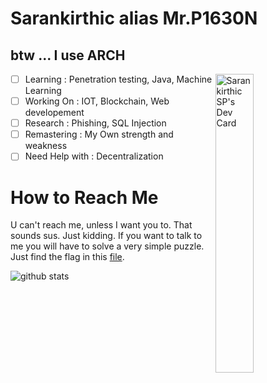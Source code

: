 # Sarankirthic alias Mr.P1630N
## btw ... I use ARCH
<a href="https://app.daily.dev/Mr_P1630n"><img align="right" src="https://api.daily.dev/devcards/d71e972606f24f5b984d450fe901dfd1.png?r=go3" width="35%" alt="Sarankirthic SP's Dev Card"/></a>

- [ ] Learning        : Penetration testing, Java, Machine Learning
- [ ] Working On      : IOT, Blockchain, Web developement
- [ ] Research        : Phishing, SQL Injection
- [ ] Remastering     : My Own strength and weakness
- [ ] Need Help with  : Decentralization

# How to Reach Me
U can't reach me, unless I want you to. That sounds sus. Just kidding. If you want to talk to me you will have to solve a very simple puzzle. Just find the flag in this [file](https://github.com/sarankirthic/tcatnoC_eM).

![github stats](https://github-stats-alpha.vercel.app/api/?username=sarankirthic&tc=333&ic=333)
